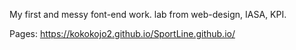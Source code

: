 My first and messy font-end work. lab from web-design, IASA, KPI.

Pages: https://kokokojo2.github.io/SportLine.github.io/
